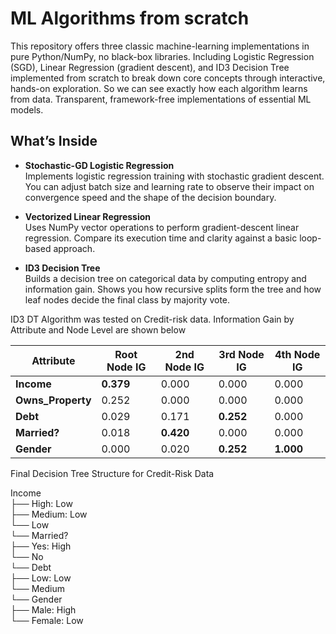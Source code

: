 # ML Algorithms from scratch

This repository offers three classic machine-learning implementations in pure Python/NumPy, no black-box libraries. Including Logistic Regression (SGD), Linear Regression (gradient descent), and ID3 Decision Tree implemented from scratch to break down core concepts through interactive, hands-on exploration. So we can see exactly how each algorithm learns from data. Transparent, framework-free implementations of essential ML models.

## What’s Inside

- **Stochastic-GD Logistic Regression**  
  Implements logistic regression training with stochastic gradient descent. You can adjust batch size and learning rate to observe their impact on convergence speed and the shape of the decision boundary.
  
- **Vectorized Linear Regression**  
  Uses NumPy vector operations to perform gradient-descent linear regression. Compare its execution time and clarity against a basic loop-based approach.
  
- **ID3 Decision Tree**  
  Builds a decision tree on categorical data by computing entropy and information gain. Shows you how recursive splits form the tree and how leaf nodes decide the final class by majority vote.

ID3 DT Algorithm was tested on Credit-risk data. Information Gain by Attribute and Node Level are shown below   

  | Attribute          | Root Node IG | 2nd Node IG | 3rd Node IG | 4th Node IG |
  | ------------------ | ------------ | ----------- | ----------- | ----------- |
  | **Income**         | **0.379**    | 0.000       | 0.000       | 0.000       |
  | **Owns\_Property** | 0.252        | 0.000       | 0.000       | 0.000       |
  | **Debt**           | 0.029        | 0.171       | **0.252**   | 0.000       |
  | **Married?**       | 0.018        | **0.420**   | 0.000       | 0.000       |
  | **Gender**         | 0.000        | 0.020       | **0.252**   | **1.000**   |

Final Decision Tree Structure for Credit-Risk Data   

  Income  
├── High: Low  
├── Medium: Low  
└── Low  
    └── Married?  
        ├── Yes: High  
        └── No  
            └── Debt  
                ├── Low: Low  
                └── Medium  
                    └── Gender  
                        ├── Male: High  
                        └── Female: Low  


